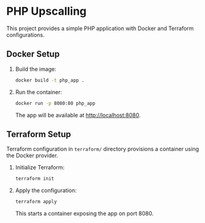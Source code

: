 # PHP Upscalling

This project provides a simple PHP application with Docker and Terraform configurations.

## Docker Setup

1. Build the image:
   ```bash
   docker build -t php_app .
   ```
2. Run the container:
   ```bash
   docker run -p 8080:80 php_app
   ```
   The app will be available at [http://localhost:8080](http://localhost:8080).

## Terraform Setup

Terraform configuration in `terraform/` directory provisions a container using the Docker provider.

1. Initialize Terraform:
   ```bash
   terraform init
   ```
2. Apply the configuration:
   ```bash
   terraform apply
   ```
   This starts a container exposing the app on port 8080.
